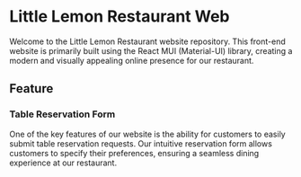# Little Lemon Restaurant Web
Welcome to the Little Lemon Restaurant website repository. This front-end website is primarily built using the React MUI (Material-UI) library, creating a modern and visually appealing online presence for our restaurant.

## Feature
### Table Reservation Form
One of the key features of our website is the ability for customers to easily submit table reservation requests. Our intuitive reservation form allows customers to specify their preferences, ensuring a seamless dining experience at our restaurant.